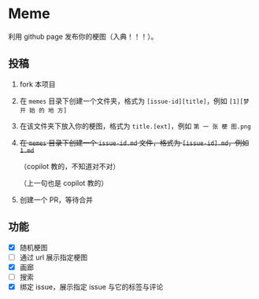 # Meme

利用 github page 发布你的梗图（入典！！！）。

## 投稿

1. fork 本项目
2. 在 `memes` 目录下创建一个文件夹，格式为 `[issue-id][title]`，例如 `[1][梦 开 始 的 地 方]`
3. 在该文件夹下放入你的梗图，格式为 `title.[ext]`，例如 `第 一 张 梗 图.png`
4. ~~在 `memes` 目录下创建一个 `issue-id.md` 文件，格式为 `[issue-id].md`，例如 `1.md`~~

   （copilot 教的，不知道对不对）

   （上一句也是 copilot 教的）
5. 创建一个 PR，等待合并

## 功能

* [x] 随机梗图
* [ ] 通过 url 展示指定梗图
* [x] 画廊
* [ ] 搜索
* [x] 绑定 issue，展示指定 issue 与它的标签与评论

